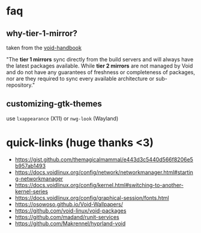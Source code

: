 # faq
## why-tier-1-mirror?
taken from the [void-handbook](https://xmirror.voidlinux.org) 

"The **tier 1 mirrors** sync directly from the build servers and will always have the latest packages available. While **tier 2 mirrors** are not managed by Void and do not have any guarantees of freshness or completeness of packages, nor are they required to sync every available architecture or sub-repository."

## customizing-gtk-themes
use `lxappearance` (X11) or `nwg-look` (Wayland)

# quick-links (huge thanks <3)
- https://gist.github.com/themagicalmammal/e443d3c5440d566f8206e5b957ab1493
- https://docs.voidlinux.org/config/network/networkmanager.html#starting-networkmanager
- https://docs.voidlinux.org/config/kernel.html#switching-to-another-kernel-series
- https://docs.voidlinux.org/config/graphical-session/fonts.html
- https://osowoso.github.io/Void-Wallpapers/
- https://github.com/void-linux/void-packages
- https://github.com/madand/runit-services
- https://github.com/Makrennel/hyprland-void
